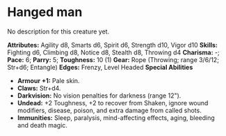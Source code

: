 # Hanged man

No description for this creature yet.

**Attributes:** Agility d8, Smarts d6, Spirit d6, Strength d10, Vigor
d10
**Skills:** Fighting d6, Climbing d8, Notice d8, Stealth d8, Throwing
d4
**Charisma:** -; **Pace:** 6; **Parry:** 5; **Toughness:** 10 (1)
**Gear:** Rope (Throwing; range 3/6/12; Str+d6; Entangle)
**Edges:** Frenzy, Level Headed
**Special Abilities**

- **Armour +1:** Pale skin.
- **Claws:** Str+d4.
- **Darkvision:** No vision penalties for darkness (range 12").
- **Undead:** +2 Toughness, +2 to recover from Shaken, ignore wound
modifiers, disease, poison, and extra damage from called shots.
- **Immunities:** Sleep, paralysis, mind-affecting effects, aging,
bleeding and death magic.

